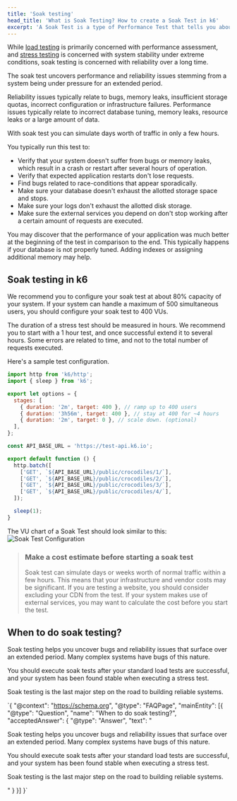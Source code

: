 ```yaml
---
title: 'Soak testing'
head_title: 'What is Soak Testing? How to create a Soak Test in k6'
excerpt: 'A Soak Test is a type of Performance Test that tells you about the reliability and performance of your system over an extended period of time. Let’s see an example.'
---
```


While [load testing](/test-types/load-testing) is primarily concerned with performance assessment, and
[stress testing](/test-types/stress-testing) is concerned with system stability under extreme conditions, soak testing is concerned with reliability over a long time.

The soak test uncovers performance and reliability issues stemming from a system being under
pressure for an extended period.

Reliability issues typically relate to bugs, memory leaks, insufficient storage quotas,
incorrect configuration or infrastructure failures. Performance issues typically relate to
incorrect database tuning, memory leaks, resource leaks or a large amount of data.

With soak test you can simulate days worth of traffic in only a few hours.

You typically run this test to:

- Verify that your system doesn't suffer from bugs or memory leaks, which result in a crash or
  restart after several hours of operation.
- Verify that expected application restarts don't lose requests.
- Find bugs related to race-conditions that appear sporadically.
- Make sure your database doesn't exhaust the allotted storage space and stops.
- Make sure your logs don't exhaust the allotted disk storage.
- Make sure the external services you depend on don't stop working after a certain amount of
  requests are executed.

You may discover that the performance of your application was much better at the beginning of the
test in comparison to the end. This typically happens if your database is not properly tuned.
Adding indexes or assigning additional memory may help.

## Soak testing in k6

We recommend you to configure your soak test at about 80% capacity of your system.
If your system can handle a maximum of 500 simultaneous users, you should configure your soak test to 400 VUs.

The duration of a stress test should be measured in hours. We recommend you to start with a 1 hour test,
and once successful extend it to several hours.
Some errors are related to time, and not to the total number of requests executed.

Here's a sample test configuration.

<div class="code-group" data-props='{"labels": ["sample-soak-test.js"], "lineNumbers": [true]}'>

```javascript
import http from 'k6/http';
import { sleep } from 'k6';

export let options = {
  stages: [
    { duration: '2m', target: 400 }, // ramp up to 400 users
    { duration: '3h56m', target: 400 }, // stay at 400 for ~4 hours
    { duration: '2m', target: 0 }, // scale down. (optional)
  ],
};

const API_BASE_URL = 'https://test-api.k6.io';

export default function () {
  http.batch([
    ['GET', `${API_BASE_URL}/public/crocodiles/1/`],
    ['GET', `${API_BASE_URL}/public/crocodiles/2/`],
    ['GET', `${API_BASE_URL}/public/crocodiles/3/`],
    ['GET', `${API_BASE_URL}/public/crocodiles/4/`],
  ]);

  sleep(1);
}
```

</div>

The VU chart of a Soak Test should look similar to this:
![Soak Test Configuration](./images/soak-test.png)

<div class="doc-blockquote" data-props='{"mod": "warning"}'>

> ### Make a cost estimate before starting a soak test
>
> Soak test can simulate days or weeks worth of normal traffic within a few hours. This means that your
> infrastructure and vendor costs may be significant.
> If you are testing a website, you should consider excluding your CDN from the test.
> If your system makes use of external services, you may want to calculate the cost before you start the test.

</div>

## When to do soak testing?

Soak testing helps you uncover bugs and reliability issues that surface over an extended period. Many complex systems have bugs of this nature.

You should execute soak tests after your standard load tests are successful, and your system has been found stable when executing a stress test.

Soak testing is the last major step on the road to building reliable systems.

<div class="ld-markup">

`{
"@context": "https://schema.org",
"@type": "FAQPage",
"mainEntity": [{
"@type": "Question",
"name": "When to do soak testing?",
"acceptedAnswer": {
"@type": "Answer",
"text": "<p>Soak testing helps you uncover bugs and reliability issues that surface over an extended period. Many complex systems have bugs of this nature.</p>

<p>You should execute soak tests after your standard load tests are successful, and your system has been found stable when executing a stress test.</p>
<p>Soak testing is the last major step on the road to building reliable systems.</p>"
    }
  }]
}`

</div>
